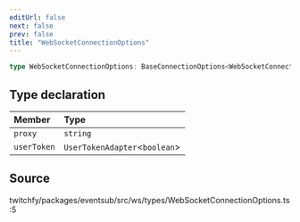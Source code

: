 ```yaml
---
editUrl: false
next: false
prev: false
title: "WebSocketConnectionOptions"
---
```


```ts
type WebSocketConnectionOptions: BaseConnectionOptions<WebSocketConnection> & Object;
```

## Type declaration

| Member | Type |
| :------ | :------ |
| `proxy` | `string` |
| `userToken` | `UserTokenAdapter`\<`boolean`\> |

## Source

twitchfy/packages/eventsub/src/ws/types/WebSocketConnectionOptions.ts:5
